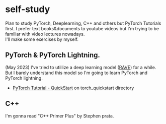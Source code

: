 # self-study
Plan to study PyTorch, Deeplearning, C++ and others but PyTorch Tutorials first. I prefer text books&documents to youtube videos but I'm trying to be familiar with video lectures nowadays.  
I'll make some exercises by myself.

## PyTorch & PyTorch Lightning.
(May 2023) I've tried to utillize a deep learning model ([RAVE](https://github.com/acids-ircam/RAVE/)) for a while. But I barely understand this model so I'm going to learn PyTorch and PyTorch lightning.  
* [PyTorch Tutorial - QuickStart](https://pytorch.org/tutorials/beginner/basics/quickstart_tutorial.html) on torch_quickstart directory

## C++
I'm gonna read "C++ Primer Plus" by Stephen prata.
